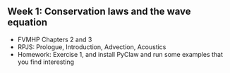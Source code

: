 ## Week 1: Conservation laws and the wave equation
- FVMHP Chapters 2 and 3
- RPJS: Prologue, Introduction, Advection, Acoustics
- Homework: Exercise 1, and install PyClaw and run some examples that you find interesting
